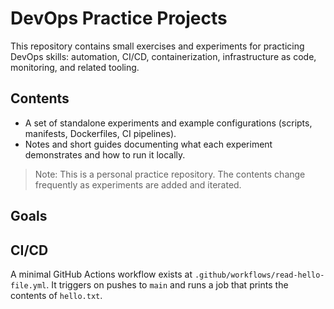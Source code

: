 # DevOps Practice Projects

This repository contains small exercises and experiments for practicing DevOps skills: automation, CI/CD, containerization, infrastructure as code, monitoring, and related tooling.

## Contents

- A set of standalone experiments and example configurations (scripts, manifests, Dockerfiles, CI pipelines).
- Notes and short guides documenting what each experiment demonstrates and how to run it locally.

> Note: This is a personal practice repository. The contents change frequently as experiments are added and iterated.

## Goals


## CI/CD

A minimal GitHub Actions workflow exists at `.github/workflows/read-hello-file.yml`. It triggers on pushes to `main` and runs a job that prints the contents of `hello.txt`.

